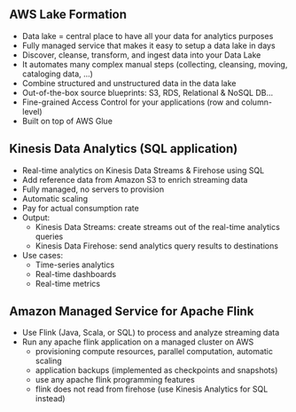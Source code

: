 
## AWS Lake Formation
- Data lake = central place to have all your data for analytics purposes
- Fully managed service that makes it easy to setup a data lake in days
- Discover, cleanse, transform, and ingest data into your Data Lake
- It automates many complex manual steps (collecting, cleansing, moving, cataloging data, ...)
- Combine structured and unstructured data in the data lake
- Out-of-the-box source blueprints: S3, RDS, Relational & NoSQL DB...
- Fine-grained Access Control for your applications (row and column-level)
- Built on top of AWS Glue

## Kinesis Data Analytics (SQL application)
- Real-time analytics on Kinesis Data Streams & Firehose using SQL
- Add reference data from Amazon S3 to enrich streaming data
- Fully managed, no servers to provision
- Automatic scaling
- Pay for actual consumption rate
- Output:
    - Kinesis Data Streams: create streams out of the real-time analytics queries
    - Kinesis Data Firehose: send analytics query results to destinations
- Use cases:
    - Time-series analytics
    - Real-time dashboards
    - Real-time metrics

## Amazon Managed Service for Apache Flink

- Use Flink (Java, Scala, or SQL) to process and analyze streaming data
- Run any apache flink application on a managed cluster on AWS
    - provisioning compute resources, parallel computation, automatic scaling
    - application backups (implemented as checkpoints and snapshots)
    - use any apache flink programming features
    - flink does not read from firehose (use Kinesis Analytics for SQL instead)

